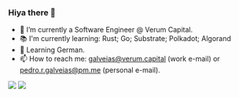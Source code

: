 ### Hiya there 👋

<!--
**PedroGalveias/PedroGalveias** is a ✨ _special_ ✨ repository because its `README.md` (this file) appears on your GitHub profile. -->


- 🔭 I’m currently a Software Engineer @ Verum Capital.
- 📚 I'm currently learning: Rust; Go; Substrate; Polkadot; Algorand
- 🌱 Learning German.
- 📫 How to reach me: galveias@verum.capital (work e-mail) or pedro.r.galveias@pm.me (personal e-mail).

![](https://github-readme-stats.vercel.app/api?username=PedroGalveias&count_private=true&show_icons=true)
![](https://github-readme-stats.vercel.app/api/top-langs/?username=PedroGalveias&layout=compact)
